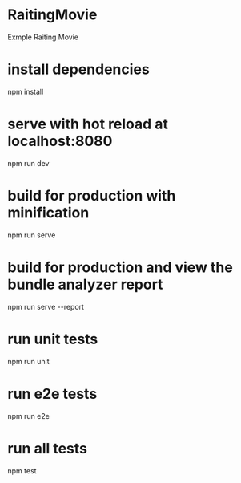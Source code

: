 # RaitingMovie
Exmple Raiting Movie

# install dependencies
npm install
# serve with hot reload at localhost:8080
npm run dev
# build for production with minification
npm run serve
# build for production and view the bundle analyzer report
npm run serve --report
# run unit tests
npm run unit
# run e2e tests
npm run e2e
# run all tests
npm test
